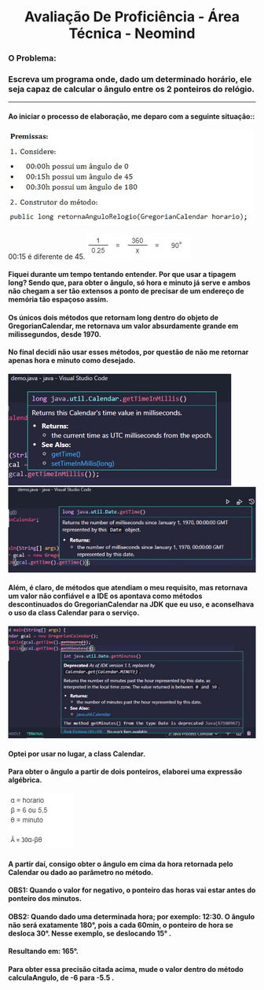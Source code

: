 <h1 align="center"> Avaliação De Proficiência - Área Técnica - Neomind</h1>

<h3>O Problema:</h3>
<h3> Escreva um programa onde, dado um determinado horário, ele seja capaz de calcular o ângulo entre os 2 ponteiros do relógio.</h3>
<hr>
<h4>Ao iniciar o processo de elaboração, me deparo com a seguinte situação::</h4>
<img src="https://github.com/carlosdotdev/neo01/blob/master/pics/pic06.jpg">

00:15 é diferente de 45.
<img src="https://github.com/carlosdotdev/neo01/blob/master/pics/pic05.jpg">

<h4>Fiquei durante um tempo tentando entender. Por que usar a tipagem long? Sendo que, para obter o ângulo, só hora e minuto já serve e ambos não chegam a ser tão extensos a ponto de precisar de um endereço de memória tão espaçoso assim.
</h4>
<h4>Os únicos dois métodos que retornam long dentro do objeto de GregorianCalendar, me retornava um valor absurdamente grande em milissegundos, desde 1970.
</h4>
<h4>No final decidi não usar esses métodos, por questão de não me retornar apenas hora e minuto como desejado.
</h4>
<img src="https://github.com/carlosdotdev/neo01/blob/master/pics/pic02.jpg">
<img src="https://github.com/carlosdotdev/neo01/blob/master/pics/pic01.jpg">
<h4>Além, é claro, de métodos que atendiam o meu requisito, mas retornava um valor não confiável e a IDE os apontava como métodos descontinuados do GregorianCalendar na JDK que eu uso, e aconselhava o uso da class Calendar para o serviço.</h4>
<img src="https://github.com/carlosdotdev/neo01/blob/master/pics/pic03.jpg">
<h4>Optei por usar no lugar, a class Calendar.</h4>

<h4>Para obter o ângulo a partir de dois ponteiros, elaborei uma expressão algébrica.</h4>
<img src="https://github.com/carlosdotdev/neo01/blob/master/pics/pic04.jpg">
<h4>A partir daí, consigo obter o ângulo em cima da hora retornada pelo Calendar ou dado ao parâmetro no método.</h4>
<h4>OBS1: Quando o valor for negativo, o ponteiro das horas vai estar antes do ponteiro dos minutos.</h4>
<h4>OBS2: Quando dado uma determinada hora; por exemplo: 12:30. O ângulo não será exatamente 180°, pois a cada 60min, o ponteiro de hora se desloca 30°. Nesse exemplo, se deslocando 15°
.</h4>
<h4>Resultando em: 165°.</h4>
<h4>Para obter essa precisão citada acima, mude o valor dentro do método calculaAngulo, de -6 para -5.5
.</h4>
